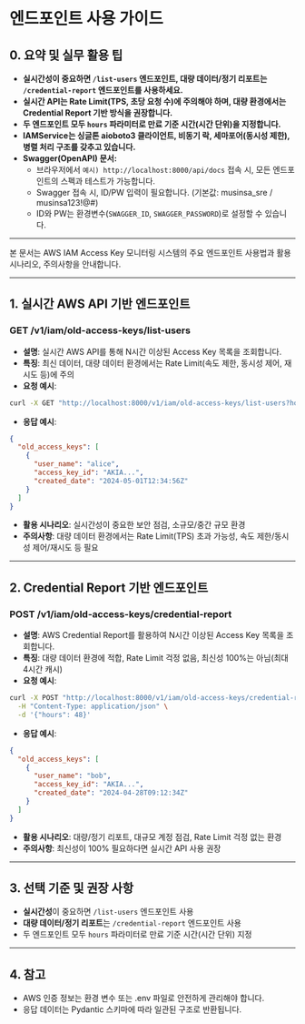 # 엔드포인트 사용 가이드

## 0. 요약 및 실무 활용 팁

- **실시간성이 중요하면 `/list-users` 엔드포인트, 대량 데이터/정기 리포트는 `/credential-report` 엔드포인트를 사용하세요.**
- **실시간 API는 Rate Limit(TPS, 초당 요청 수)에 주의해야 하며, 대량 환경에서는 Credential Report 기반 방식을 권장합니다.**
- **두 엔드포인트 모두 `hours` 파라미터로 만료 기준 시간(시간 단위)을 지정합니다.**
- **IAMService는 싱글톤 aioboto3 클라이언트, 비동기 락, 세마포어(동시성 제한), 병렬 처리 구조를 갖추고 있습니다.**
- **Swagger(OpenAPI) 문서:**
  - 브라우저에서 `예시) http://localhost:8000/api/docs` 접속 시, 모든 엔드포인트의 스펙과 테스트가 가능합니다.
  - Swagger 접속 시, ID/PW 입력이 필요합니다. (기본값: musinsa_sre / musinsa123!@#)
  - ID와 PW는 환경변수(`SWAGGER_ID`, `SWAGGER_PASSWORD`)로 설정할 수 있습니다.

---

본 문서는 AWS IAM Access Key 모니터링 시스템의 주요 엔드포인트 사용법과 활용 시나리오, 주의사항을 안내합니다.

---

## 1. 실시간 AWS API 기반 엔드포인트

### GET /v1/iam/old-access-keys/list-users

- **설명**: 실시간 AWS API를 통해 N시간 이상된 Access Key 목록을 조회합니다.
- **특징**: 최신 데이터, 대량 데이터 환경에서는 Rate Limit(속도 제한, 동시성 제어, 재시도 등)에 주의
- **요청 예시**:

```bash
curl -X GET "http://localhost:8000/v1/iam/old-access-keys/list-users?hours=48"
```

- **응답 예시**:

```json
{
  "old_access_keys": [
    {
      "user_name": "alice",
      "access_key_id": "AKIA...",
      "created_date": "2024-05-01T12:34:56Z"
    }
  ]
}
```

- **활용 시나리오**: 실시간성이 중요한 보안 점검, 소규모/중간 규모 환경
- **주의사항**: 대량 데이터 환경에서는 Rate Limit(TPS) 초과 가능성, 속도 제한/동시성 제어/재시도 등 필요

---

## 2. Credential Report 기반 엔드포인트

### POST /v1/iam/old-access-keys/credential-report

- **설명**: AWS Credential Report를 활용하여 N시간 이상된 Access Key 목록을 조회합니다.
- **특징**: 대량 데이터 환경에 적합, Rate Limit 걱정 없음, 최신성 100%는 아님(최대 4시간 캐시)
- **요청 예시**:

```bash
curl -X POST "http://localhost:8000/v1/iam/old-access-keys/credential-report" \
  -H "Content-Type: application/json" \
  -d '{"hours": 48}'
```

- **응답 예시**:

```json
{
  "old_access_keys": [
    {
      "user_name": "bob",
      "access_key_id": "AKIA...",
      "created_date": "2024-04-28T09:12:34Z"
    }
  ]
}
```

- **활용 시나리오**: 대량/정기 리포트, 대규모 계정 점검, Rate Limit 걱정 없는 환경
- **주의사항**: 최신성이 100% 필요하다면 실시간 API 사용 권장

---

## 3. 선택 기준 및 권장 사항

- **실시간성**이 중요하면 `/list-users` 엔드포인트 사용
- **대량 데이터/정기 리포트**는 `/credential-report` 엔드포인트 사용
- 두 엔드포인트 모두 `hours` 파라미터로 만료 기준 시간(시간 단위) 지정

---

## 4. 참고

- AWS 인증 정보는 환경 변수 또는 .env 파일로 안전하게 관리해야 합니다.
- 응답 데이터는 Pydantic 스키마에 따라 일관된 구조로 반환됩니다.
